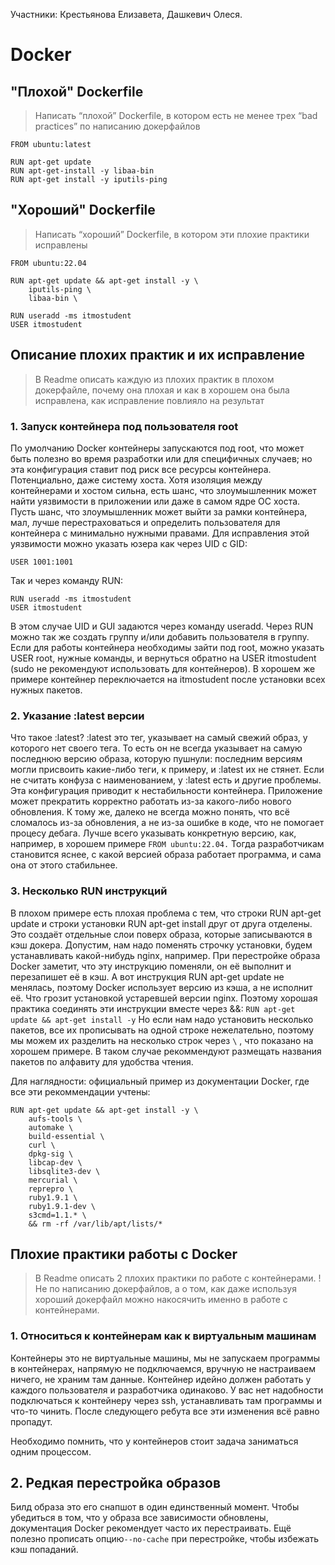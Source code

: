 Участники: Крестьянова Елизавета, Дашкевич Олеся.
# Docker
## "Плохой" Dockerfile
> Написать “плохой” Dockerfile, в котором есть не менее трех “bad practices” по написанию докерфайлов  

```
FROM ubuntu:latest

RUN apt-get update
RUN apt-get-install -y libaa-bin
RUN apt-get install -y iputils-ping
```

## "Хороший" Dockerfile
> Написать “хороший” Dockerfile, в котором эти плохие практики исправлены

```
FROM ubuntu:22.04

RUN apt-get update && apt-get install -y \
	iputils-ping \
	libaa-bin \
	
RUN useradd -ms itmostudent
USER itmostudent
```

## Описание плохих практик и их исправление
> В Readme описать каждую из плохих практик в плохом докерфайле, почему она плохая и как в хорошем она была исправлена, как исправление повлияло на результат

### 1. Запуск контейнера под пользователя root
 По умолчанию Docker контейнеры запускаются под root, что может быть полезно во время разработки или для специфичных случаев; но эта конфигурация ставит под риск все ресурсы контейнера. Потенциально, даже систему хоста. Хотя изоляция между контейнерами и хостом сильна, есть шанс, что злоумышленник может найти уязвимости в приложении или даже в самом ядре ОС хоста. 
 Пусть шанс, что злоумышленник может выйти за рамки контейнера, мал, лучше перестраховаться и определить пользователя для контейнера с минимально нужными правами.
 Для исправления этой уязвимости можно указать юзера как через UID с GID:
```
USER 1001:1001
```
Так и через команду RUN:
```
RUN useradd -ms itmostudent
USER itmostudent
```
В этом случае UID и GUI задаются через команду useradd. Через RUN можно так же создать группу и/или добавить пользователя в группу.
Если для работы контейнера необходимы зайти под root, можно указать USER root, нужные команды, и вернуться обратно на USER itmostudent (sudo не рекомендуют использовать для контейнеров). В хорошем же примере контейнер переключается на itmostudent после установки всех нужных пакетов.
### 2. Указание :latest версии
Что такое :latest? :latest это тег, указывает на самый свежий образ, у которого нет своего тега. То есть он не всегда указывает на самую последнюю версию образа, которую пушнули: последним версиям могли присвоить какие-либо теги, к примеру, и :latest их не стянет.
Если не считать конфуза с наименованием, у :latest есть и другие проблемы.
Эта конфигурация приводит к нестабильности контейнера. Приложение может прекратить корректно работать из-за какого-либо нового обновления. К тому же, далеко не всегда можно понять, что всё сломалось из-за обновления, а не из-за ошибке в коде, что не помогает процесу дебага.
Лучше всего указывать конкретную версию, как, например, в хорошем примере `FROM ubuntu:22.04.`  Тогда разработчикам становится яснее, с какой версией образа работает программа, и сама она от этого стабильнее.
### 3. Несколько RUN инструкций
В плохом примере есть плохая проблема с тем, что строки RUN apt-get update и строки установки RUN apt-get install друг от друга отделены. Это создаёт отдельные слои поверх образа, которые записываются в кэш докера. 
Допустим, нам надо поменять строчку установки, будем устанавливать какой-нибудь nginx, например. При перестройке образа Docker заметит, что эту инструкцию поменяли, он её выполнит и перезапишет её в кэш. А вот инструкция RUN apt-get update не менялась, поэтому Docker использует версию из кэша, а не исполнит её. Что грозит установкой устаревшей версии nginx. 
Поэтому хорошая практика соединять эти инструкции вместе через &&: 
`RUN apt-get update && apt-get install -y`
Но если нам надо установить несколько пакетов, все их прописывать на одной строке нежелательно, поэтому мы можем их разделить на несколько строк через `\` , что показано на хорошем примере.
В таком случае рекоммендуют размещать названия пакетов по алфавиту для удобства чтения. 

Для наглядности: официальный пример из документации Docker, где все эти рекоммендации учтены:
```
RUN apt-get update && apt-get install -y \
    aufs-tools \
    automake \
    build-essential \
    curl \
    dpkg-sig \
    libcap-dev \
    libsqlite3-dev \
    mercurial \
    reprepro \
    ruby1.9.1 \
    ruby1.9.1-dev \
    s3cmd=1.1.* \
    && rm -rf /var/lib/apt/lists/*
```
## Плохие практики работы с Docker
> В Readme описать 2 плохих практики по работе с контейнерами. ! Не по написанию докерфайлов, а о том, как даже используя хороший докерфайл можно накосячить именно в работе с контейнерами.

### 1. Относиться к контейнерам как к виртуальным машинам
Контейнеры это не виртуальные машины, мы не запускаем программы в контейнерах, напрямую не подключаемся, вручную не настраиваем ничего, не храним там данные. Контейнер идейно должен работать у каждого пользователя и разработчика одинаково. У вас нет надобности подключаться к контейнеру через ssh, устанавливать там программы и что-то чинить. После следующего ребута все эти изменения всё равно пропадут.

Необходимо помнить, что у контейнеров стоит задача заниматься одним процессом. 

## 2. Редкая перестройка образов
Билд образа это его снапшот в один единственный момент. Чтобы убедиться в том, что у образа все зависимости обновлены, документация Docker рекомендует часто их перестраивать. Ещё полезно прописать опцию`--no-cache` при перестройке, чтобы избежать кэш попаданий.
